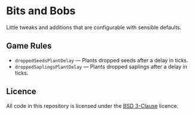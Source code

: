 # Bits and Bobs

Little tweaks and additions that are configurable with sensible defaults.

## Game Rules

- `droppedSeedsPlantDelay` — Plants dropped seeds after a delay in ticks.
- `droppedSaplingsPlantDelay` — Plants dropped saplings after a delay in ticks.

## Licence

All code in this repository is licensed under the [BSD 3-Clause](./LICENSE) licence.
